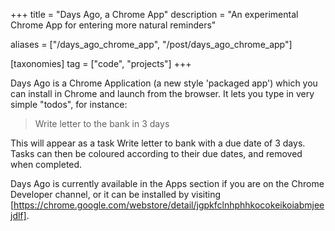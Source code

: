 +++
title = "Days Ago, a Chrome App"
description = "An experimental Chrome App for entering more natural reminders"

aliases = ["/days_ago_chrome_app", "/post/days_ago_chrome_app"]

[taxonomies]
tag = ["code", "projects"]
+++

Days Ago is a Chrome Application (a new style 'packaged app') which you can
install in Chrome and launch from the browser. It lets you type in very simple
"todos", for instance:

> Write letter to the bank in 3 days

This will appear as a task Write letter to bank with a due date of 3 days. Tasks
can then be coloured according to their due dates, and removed when completed.

Days Ago is currently available in the Apps section if you are on the Chrome
Developer channel, or it can be installed by visiting
[https://chrome.google.com/webstore/detail/jgpkfclnhphhkocokeikoiabmjeejdlf].
